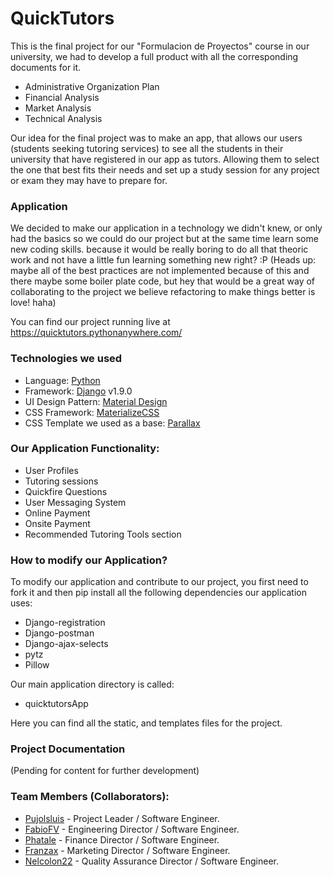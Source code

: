 # QuickTutors

This is the final project for our "Formulacion de Proyectos" course in our university, we had to develop a full product with all the corresponding documents for it.

- Administrative Organization Plan
- Financial Analysis
- Market Analysis
- Technical Analysis

Our idea for the final project was to make an app, that allows our users (students seeking tutoring services) to see all the students in their university that have registered in our app as tutors. Allowing them to select the one that best fits their needs and set up a study session for any project or exam they may have to prepare for.

### Application
We decided to make our application in a technology we didn't knew, or only had the basics so we could do our project but at the same time learn some new coding skills. because it would be really boring to do all that theoric work and not have a little fun learning something new right? :P (Heads up: maybe all of the best practices are not implemented because of this and there maybe some boiler plate code, but hey that would be a great way of collaborating to the project we believe refactoring to make things better is love! haha)

You can find our project running live at <https://quicktutors.pythonanywhere.com/>

### Technologies we used
- Language: [Python]
- Framework: [Django] v1.9.0
- UI Design Pattern: [Material Design]
- CSS Framework: [MaterializeCSS]
- CSS Template we used as a base: [Parallax]

[Python]: <https://www.python.org/>
[Django]: <https://www.djangoproject.com/>
[MaterializeCSS]: <http://materializecss.com/about.html>
[Material Design]: <https://material.io/>
[Parallax]: <http://materializecss.com/templates/parallax-template/preview.html>

### Our Application Functionality:
- User Profiles
- Tutoring sessions
- Quickfire Questions
- User Messaging System
- Online Payment
- Onsite Payment
- Recommended Tutoring Tools section


### How to modify our Application?
To modify our application and contribute to our project, you first need to fork it and then pip install all the following dependencies our application uses:
- Django-registration
- Django-postman
- Django-ajax-selects
- pytz
- Pillow

Our main application directory is called:
- quicktutorsApp

Here you can find all the static, and templates files for the project.

### Project Documentation
(Pending for content for further development)

### Team Members (Collaborators):

* [Pujolsluis] -  Project Leader / Software Engineer.
* [FabioFV] - Engineering Director / Software Engineer.
* [Phatale] - Finance Director / Software Engineer.
* [Franzax] - Marketing Director / Software Engineer.
* [Nelcolon22] - Quality Assurance Director / Software Engineer.


[Pujolsluis]: <https://github.com/Pujolsluis>
[FabioFV]: <https://github.com/FabioFV>
[Phatale]: <https://github.com/Phatale>
[Franzax]: <https://github.com/franzax>
[Nelcolon22]: <https://github.com/nelcolon22>

